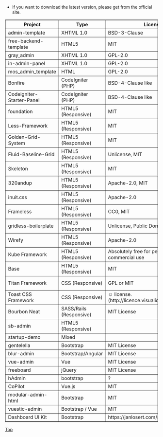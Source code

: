 <a name="Top"></a>

* If you want to download the latest version, please get from the official site.

<table border="1" cellpadding="6">
<thead>
<tr>
    <th>Project</th>
    <th>Type</th>
    <th>License</th>
    <th>URL</th>
</tr>
</thead>
<tbody>
<tr>
    <td>admin-template</td>
    <td>XHTML 1.0</td>
    <td>BSD-3-Clause</td>
    <td>https://github.com/ThePixelDeveloper/admin-template</td>
</tr>
<tr>
    <td>free-backend-template</td>
    <td>HTML5</td>
    <td>MIT</td>
    <td>https://github.com/jaceju/free-backend-template</td>
</tr>
<tr>
    <td>gray_admin</td>
    <td>XHTML 1.0</td>
    <td>GPL-2.0</td>
    <td>http://visztpeter.me/grayadmin/</td>
</tr>
<tr>
    <td>in-admin-panel</td>
    <td>XHTML 1.0</td>
    <td>GPL-2.0</td>
    <td>http://indeziner.com/freecsstemplates/in-admin-panel</td>
</tr>
<tr>
    <td>mos_admin_template</td>
    <td>HTML</td>
    <td>GPL-2.0</td>
    <td>http://arirusmanto.com/free-mos-admin-css-template</td>
</tr>
<tr>
    <td>Bonfire</td>
    <td>CodeIgniter (PHP)</td>
    <td>BSD-4-Clause like</td>
    <td>https://github.com/ci-bonfire/Bonfire</td>
</tr>
<tr>
    <td>Codeigniter-Starter-Panel</td>
    <td>CodeIgniter (PHP)</td>
    <td>BSD-4-Clause like</td>
    <td>https://github.com/freyk/Codeigniter-Starter-Panel</td>
</tr>
<tr>
    <td>foundation</td>
    <td>HTML5 (Responsive)</td>
    <td>MIT</td>
    <td>https://github.com/zurb/foundation</td>
</tr>
<tr>
    <td>Less-Framework</td>
    <td>HTML5 (Responsive)</td>
    <td>MIT</td>
    <td>https://github.com/jonikorpi/Less-Framework</td>
</tr>
<tr>
    <td>Golden-Grid-System</td>
    <td>HTML5 (Responsive)</td>
    <td>MIT</td>
    <td>https://github.com/jonikorpi/Golden-Grid-System</td>
</tr>
<tr>
    <td>Fluid-Baseline-Grid</td>
    <td>HTML5 (Responsive)</td>
    <td>Unlicense, MIT</td>
    <td>https://github.com/thedayhascome/Fluid-Baseline-Grid</td>
</tr>
<tr>
    <td>Skeleton</td>
    <td>HTML5 (Responsive)</td>
    <td>MIT</td>
    <td>https://github.com/dhgamache/Skeleton</td>
</tr>
<tr>
    <td>320andup</td>
    <td>HTML5 (Responsive)</td>
    <td>Apache-2.0, MIT</td>
    <td>https://github.com/malarkey/320andup</td>
</tr>
<tr>
    <td>inuit.css</td>
    <td>HTML5 (Responsive)</td>
    <td>Apache-2.0</td>
    <td>https://github.com/csswizardry/inuit.css</td>
</tr>
<tr>
    <td>Frameless</td>
    <td>HTML5 (Responsive)</td>
    <td>CC0, MIT</td>
    <td>https://github.com/jonikorpi/Frameless</td>
</tr>
<tr>
    <td>gridless-boilerplate</td>
    <td>HTML5 (Responsive)</td>
    <td>Unlicense, Public Domain, MIT</td>
    <td>https://github.com/thatcoolguy/gridless-boilerplate.git</td>
</tr>
<tr>
    <td>Wirefy</td>
    <td>HTML5 (Responsive)</td>
    <td>Apache-2.0</td>
    <td>https://github.com/cjdsie/wirefy</td>
</tr>
<tr>
    <td>Kube Framework</td>
    <td>HTML5 (Responsive)</td>
    <td>Absolutely free for personal or commercial use</td>
    <td>http://imperavi.com/kube/</td>
</tr>
<tr>
    <td>Base</td>
    <td>HTML5 (Responsive)</td>
    <td>MIT</td>
    <td>https://github.com/matthewhartman/base</td>
</tr>
<tr>
    <td>Titan Framework</td>
    <td>CSS (Responsive)</td>
    <td>GPL or MIT</td>
    <td>http://titanthemes.com/titan-framework-a-css-framework-for-responsive-web-designs</td>
</tr>
<tr>
    <td>Toast CSS Framework</td>
    <td>CSS (Responsive)</td>
    <td>☺ license. (http://licence.visualidiot.com/)</td>
    <td>https://github.com/daneden/Toast</td>
</tr>
<tr>
    <td>Bourbon Neat</td>
    <td>SASS/Rails (Responsive)</td>
    <td>MIT License</td>
    <td>https://github.com/thoughtbot/neat</td>
</tr>
<tr>
    <td>sb-admin</td>
    <td>HTML5 (Responsive)</td>
    <td></td>
    <td>https://github.com/IronSummitMedia/startbootstrap/tree/master/templates</td>
</tr>
<tr>
    <td>startup-demo</td>
    <td>Mixed</td>
    <td></td>
    <td>https://github.com/designmodo/startup-demo</td>
</tr>
<tr>
    <td>gentelella</td>
    <td>Bootstrap</td>
    <td>MIT License</td>
    <td>https://github.com/puikinsh/gentelella</td>
</tr>
<tr>
    <td>blur-admin</td>
    <td>Bootstrap/Angular</td>
    <td>MIT License</td>
    <td>https://github.com/akveo/blur-admin</td>
</tr>
<tr>
    <td>vue-admin</td>
    <td>Vue</td>
    <td>MIT License</td>
    <td>https://github.com/fundon/vue-admin</td>
</tr>
<tr>
    <td>freeboard</td>
    <td>jQuery</td>
    <td>MIT License</td>
    <td>https://github.com/Freeboard/freeboard</td>
</tr>
<tr>
    <td>hAdmin</td>
    <td>bootstrap</td>
    <td>?</td>
    <td>https://github.com/fzninja/hAdmin</td>
</tr>
<tr>
    <td>CoPilot</td>
    <td>Vue.js</td>
    <td>MIT</td>
    <td>https://github.com/misterGF/CoPilot</td>
</tr>
<tr>
    <td>modular-admin-html</td>
    <td>Bootstrap</td>
    <td>MIT</td>
    <td>https://github.com/modularcode/modular-admin-html</td>
</tr>
<tr>
    <td>vuestic-admin</td>
    <td>Bootstrap / Vue</td>
    <td>MIT</td>
    <td>https://github.com/epicmaxco/vuestic-admin</td>
</tr>
<tr>
    <td>Dashboard UI Kit</td>
    <td>Bootstrap</td>
    <td>https://janlosert.com/store/licence.html</td>
    <td>https://janlosert.com/store/dashboard-ui-kit-3.html</td>
</tr>
</tbody>
</table>

[Top](#Top)
